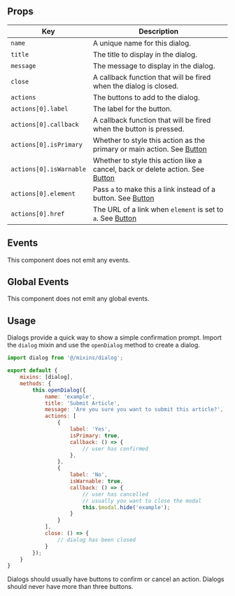 ## Props

| Key | Description |
| --- | --- |
| `name` | A unique name for this dialog. |
| `title` | The title to display in the dialog. |
| `message` | The message to display in the dialog. |
| `close` | A callback function that will be fired when the dialog is closed. |
| `actions` | The buttons to add to the dialog. |
| `actions[0].label` | The label for the button. |
| `actions[0].callback` | A callback function that will be fired when the button is pressed. |
| `actions[0].isPrimary` | Whether to style this action as the primary or main action. See [Button](#/component/Button) |
| `actions[0].isWarnable` | Whether to style this action like a cancel, back or delete action. See [Button](#/component/Button) |
| `actions[0].element` | Pass `a` to make this a link instead of a button. See [Button](#/component/Button) |
| `actions[0].href` | The URL of a link when `element` is set to `a`. See [Button](#/component/Button) |

## Events

This component does not emit any events.

## Global Events

This component does not emit any global events.

## Usage

Dialogs provide a quick way to show a simple confirmation prompt. Import the `dialog` mixin and use the `openDialog` method to create a dialog.

```js
import dialog from '@/mixins/dialog';

export default {
	mixins: [dialog],
	methods: {
		this.openDialog({
			name: 'example',
			title: 'Submit Article',
			message: 'Are you sure you want to submit this article?',
			actions: [
				{
					label: 'Yes',
					isPrimary: true,
					callback: () => {
						// user has confirmed
					},
				},
				{
					label: 'No',
					isWarnable: true,
					callback: () => {
						// user has cancelled
						// usually you want to close the modal
						this.$modal.hide('example');
					}
				}
			],
			close: () => {
				// dialog has been closed
			}
		});
	}
}
```

Dialogs should usually have buttons to confirm or cancel an action. Dialogs should never have more than three buttons.